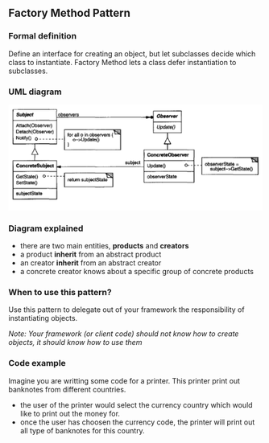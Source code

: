 ## Factory Method Pattern

### Formal definition
 
Define an interface for creating an object, but let subclasses decide which class to instantiate. Factory Method lets a class defer instantiation to subclasses.


### UML diagram

![Source book: Design Patterns, Elements of Reusable Object-Oriented Software](https://github.com/osotorrio/designpatterns/blob/master/GangOfFour.Patterns/Behavioral/Observer/img/uml_diagram.png)


### Diagram explained
- there are two main entities, **products** and **creators**
- a product **inherit** from an abstract product
- an creator **inherit** from an abstract creator
- a concrete creator knows about a specific group of concrete products


### When to use this pattern?

Use this pattern to delegate out of your framework the responsibility of instantiating objects.

*Note: Your framework (or client code) should not know how to create objects, it should know how to use them*


### Code example

Imagine you are writting some code for a printer. This printer print out banknotes from different countries.

- the user of the printer would select the currency country which would like to print out the money for.
- once the user has choosen the currency code, the printer will print out all type of banknotes for this country.
